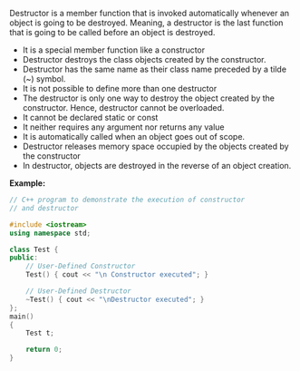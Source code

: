 Destructor is a member function that is invoked automatically whenever an object is going to be destroyed. Meaning, a destructor is the last function that is going to be called before an object is destroyed. 

- It is a special member function like a constructor 
- Destructor destroys the class objects created by the constructor.
- Destructor has the same name as their class name preceded by a tilde (~) symbol.
- It is not possible to define more than one destructor
- The destructor is only one way to destroy the object created by the constructor. Hence, destructor cannot be overloaded.
- It cannot be declared static or const
- It neither requires any argument nor returns any value
- It is automatically called when an object goes out of scope.
- Destructor releases memory space occupied by the objects created by the constructor
- In destructor, objects are destroyed in the reverse of an object creation.

**Example:**
```c++
// C++ program to demonstrate the execution of constructor
// and destructor

#include <iostream>
using namespace std;

class Test {
public:
    // User-Defined Constructor
    Test() { cout << "\n Constructor executed"; }

    // User-Defined Destructor
    ~Test() { cout << "\nDestructor executed"; }
};
main()
{
    Test t;

    return 0;
}
```
